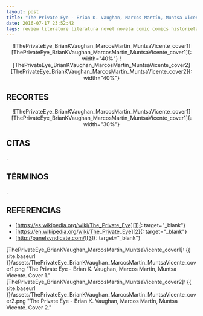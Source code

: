 ```yaml
---
layout: post
title: "The Private Eye - Brian K. Vaughan, Marcos Martín, Muntsa Vicente"
date: 2016-07-17 23:52:42
tags: review literature literatura novel novela comic comics historieta historietas "novela gráfica" "graphic novel" "The Private Eye - Brian K. Vaughan, Marcos Martín, Muntsa Vicente" "The Private Eye" "Brian K. Vaughan, Marcos Martín, Muntsa Vicente" ThePrivateEye_BrianKVaughan_MarcosMartin_MuntsaVicente ThePrivateEye BrianKVaughan_MarcosMartin_MuntsaVicente
---
```




<div style="text-align:center" markdown="1">
![ThePrivateEye_BrianKVaughan_MarcosMartin_MuntsaVicente_cover1][ThePrivateEye_BrianKVaughan_MarcosMartin_MuntsaVicente_cover1]{: width="40%"}
![ThePrivateEye_BrianKVaughan_MarcosMartin_MuntsaVicente_cover2][ThePrivateEye_BrianKVaughan_MarcosMartin_MuntsaVicente_cover2]{: width="40%"}
</div>



## RECORTES
<div style="text-align:center" markdown="1">
![ThePrivateEye_BrianKVaughan_MarcosMartin_MuntsaVicente_cover1][ThePrivateEye_BrianKVaughan_MarcosMartin_MuntsaVicente_cover1]{: width="30%"}
</div>



## CITAS
.



## TÉRMINOS
.



## REFERENCIAS
* [https://es.wikipedia.org/wiki/The_Private_Eye][1]{: target="_blank"}
* [https://en.wikipedia.org/wiki/The_Private_Eye][2]{: target="_blank"}
* [http://panelsyndicate.com/][3]{: target="_blank"}



[1]: https://es.wikipedia.org/wiki/The_Private_Eye
[2]: https://en.wikipedia.org/wiki/The_Private_Eye
[3]: http://panelsyndicate.com/



[ThePrivateEye_BrianKVaughan_MarcosMartin_MuntsaVicente_cover1]: {{ site.baseurl }}/assets/ThePrivateEye_BrianKVaughan_MarcosMartin_MuntsaVicente_cover1.png "The Private Eye - Brian K. Vaughan, Marcos Martín, Muntsa Vicente. Cover 1."
[ThePrivateEye_BrianKVaughan_MarcosMartin_MuntsaVicente_cover2]: {{ site.baseurl }}/assets/ThePrivateEye_BrianKVaughan_MarcosMartin_MuntsaVicente_cover2.png "The Private Eye - Brian K. Vaughan, Marcos Martín, Muntsa Vicente. Cover 2."
